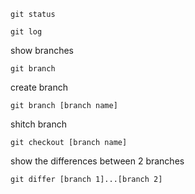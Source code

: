 ```
git status
```

```
git log
```

show branches
```
git branch
```

create branch
```
git branch [branch name]
```
shitch branch
```
git checkout [branch name]
```

show the differences between 2 branches
```
git differ [branch 1]...[branch 2]
```
